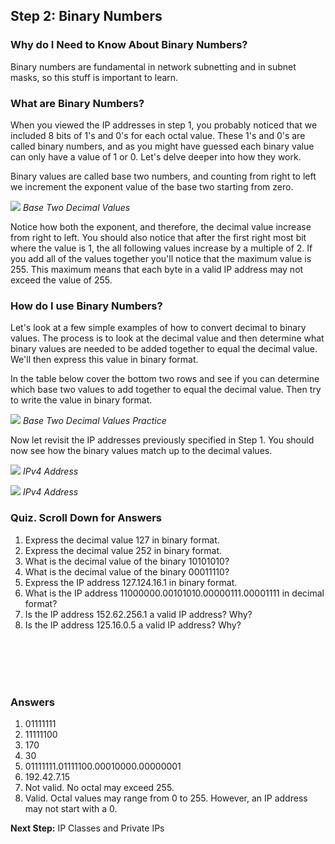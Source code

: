 
## Step 2: Binary Numbers

### Why do I Need to Know About Binary Numbers?
Binary numbers are fundamental in network subnetting and in subnet masks, so this stuff is important to learn.

### What are Binary Numbers?
When you viewed the IP addresses in step 1, you probably noticed that we included 8 bits of 1's and 0's for each octal value.  These 1's and 0's are called binary numbers, and as you might have guessed each binary value can only have a value of 1 or 0. Let's delve deeper into how they work.  

Binary values are called base two numbers, and counting from right to left we increment the exponent value of the base two starting from zero.

![](/posts/files/networking-103/assets/images/basetwo.png)
*Base Two Decimal Values*

Notice how both the exponent, and therefore, the decimal value increase from right to left. You should also notice that after the first right most bit where the value is 1, the all following values increase by a multiple of 2. If you add all of the values together you'll notice that the maximum value is 255.  This maximum means that each byte in a valid IP address may not exceed the value of 255.  


### How do I use Binary Numbers?
Let's look at a few simple examples of how to convert decimal to binary values.  The process is to look at the decimal value and then determine what binary values are needed to be added together to equal the decimal value.  We'll then express this value in binary format.

In the table below cover the bottom two rows and see if you can determine which base two values to add together to equal the decimal value.  Then try to write the value in binary format.

![](/posts/files/networking-103/assets/images/basetwo1.png)
*Base Two Decimal Values Practice*

Now let revisit the IP addresses previously specified in Step 1.  You should now see how the binary values match up to the decimal values.

![](/posts/files/networking-103/assets/images/ipv4.png)
*IPv4 Address*

![](/posts/files/networking-103/assets/images/ipv4a.png)
*IPv4 Address*


### Quiz.  Scroll Down for Answers
1. Express the decimal value 127 in binary format.
2. Express the decimal value 252 in binary format.
3. What is the decimal value of the binary 10101010?
4. What is the decimal value of the binary 00011110?
5. Express the IP address 127.124.16.1 in binary format.
6. What is the IP address 11000000.00101010.00000111.00001111 in decimal format?
7. Is the IP address 152.62.256.1 a valid IP address?  Why?
8. Is the IP address 125.16.0.5 a valid IP address? Why?
<br/>
<br/>
<br/>
<br/>

### Answers
<ol>
<li>01111111
<li>11111100
<li>170
<li>30
<li>01111111.01111100.00010000.00000001
<li>192.42.7.15
<li>Not valid. No octal may exceed 255.
<li>Valid. Octal values may range from 0 to 255.  However, an IP address may not start with a 0.
</ol>

**Next Step:**  IP Classes and Private IPs
